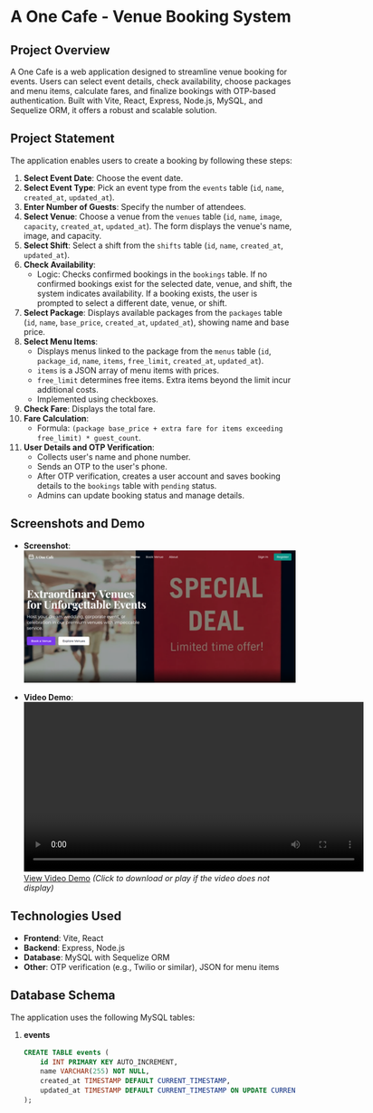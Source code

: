 # A One Cafe - Venue Booking System

## Project Overview

A One Cafe is a web application designed to streamline venue booking for events. Users can select event details, check availability, choose packages and menu items, calculate fares, and finalize bookings with OTP-based authentication. Built with Vite, React, Express, Node.js, MySQL, and Sequelize ORM, it offers a robust and scalable solution.

## Project Statement

The application enables users to create a booking by following these steps:

1. **Select Event Date**: Choose the event date.
2. **Select Event Type**: Pick an event type from the `events` table (`id`, `name`, `created_at`, `updated_at`).
3. **Enter Number of Guests**: Specify the number of attendees.
4. **Select Venue**: Choose a venue from the `venues` table (`id`, `name`, `image`, `capacity`, `created_at`, `updated_at`). The form displays the venue's name, image, and capacity.
5. **Select Shift**: Select a shift from the `shifts` table (`id`, `name`, `created_at`, `updated_at`).
6. **Check Availability**:
   - Logic: Checks confirmed bookings in the `bookings` table. If no confirmed bookings exist for the selected date, venue, and shift, the system indicates availability. If a booking exists, the user is prompted to select a different date, venue, or shift.
7. **Select Package**: Displays available packages from the `packages` table (`id`, `name`, `base_price`, `created_at`, `updated_at`), showing name and base price.
8. **Select Menu Items**:
   - Displays menus linked to the package from the `menus` table (`id`, `package_id`, `name`, `items`, `free_limit`, `created_at`, `updated_at`).
   - `items` is a JSON array of menu items with prices.
   - `free_limit` determines free items. Extra items beyond the limit incur additional costs.
   - Implemented using checkboxes.
9. **Check Fare**: Displays the total fare.
10. **Fare Calculation**:
    - Formula: `(package base_price + extra fare for items exceeding free_limit) * guest_count`.
11. **User Details and OTP Verification**:
    - Collects user's name and phone number.
    - Sends an OTP to the user's phone.
    - After OTP verification, creates a user account and saves booking details to the `bookings` table with `pending` status.
    - Admins can update booking status and manage details.

## Screenshots and Demo

- **Screenshot**:
  <img src="./readme/1.png" alt="A One Cafe Booking Interface" width="600" />

- **Video Demo**:
  <video width="600" controls>
    <source src="./readme/readme.mp4" type="video/mp4" />
    Your browser does not support the video tag.
  </video>
  [View Video Demo](./readme/readme.mp4) *(Click to download or play if the video does not display)*

## Technologies Used

- **Frontend**: Vite, React
- **Backend**: Express, Node.js
- **Database**: MySQL with Sequelize ORM
- **Other**: OTP verification (e.g., Twilio or similar), JSON for menu items

## Database Schema

The application uses the following MySQL tables:

1. **events**
   ```sql
   CREATE TABLE events (
       id INT PRIMARY KEY AUTO_INCREMENT,
       name VARCHAR(255) NOT NULL,
       created_at TIMESTAMP DEFAULT CURRENT_TIMESTAMP,
       updated_at TIMESTAMP DEFAULT CURRENT_TIMESTAMP ON UPDATE CURRENT_TIMESTAMP
   );
